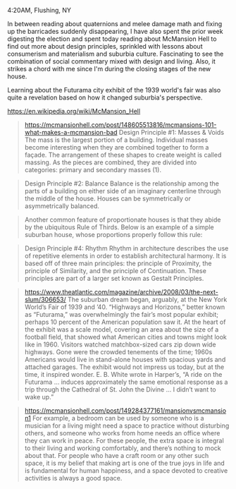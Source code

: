 4:20AM, Flushing, NY

In between reading about quaternions and melee damage math and fixing up the barricades suddenly disappearing, I have also spent the prior week digesting the election and spent today reading about McMansion Hell to find out more about design principles, sprinkled with lessons about consumerism and materialism and suburbia culture. Fascinating to see the combination of social commentary mixed with design and living. Also, it strikes a chord with me since I'm during the closing stages of the new house.

Learning about the Futurama city exhibit of the 1939 world's fair was also quite a revelation based on how it changed suburbia's perspective.

https://en.wikipedia.org/wiki/McMansion_Hell

>https://mcmansionhell.com/post/148605513816/mcmansions-101-what-makes-a-mcmansion-bad
Design Principle #1: Masses & Voids
The mass is the largest portion of a building. Individual masses become interesting when they are combined together to form a façade. The arrangement of these shapes to create weight is called massing. As the pieces are combined, they are divided into categories: primary and secondary masses (1). 

>Design Principle #2: Balance
Balance is the relationship among the parts of a building on either side of an imaginary centerline through the middle of the house. Houses can be symmetrically or asymmetrically balanced. 

>Another common feature of proportionate houses is that they abide by the ubiquitous Rule of Thirds. Below is an example of a simple suburban house, whose proportions properly follow this rule: 

>Design Principle #4: Rhythm
Rhythm in architecture describes the use of repetitive elements in order to establish architectural harmony. It is based off of three main principles: the principle of Proximity, the principle of Similarity, and the principle of Continuation. These principles are part of a larger set known as Gestalt Principles. 


>https://www.theatlantic.com/magazine/archive/2008/03/the-next-slum/306653/
The suburban dream began, arguably, at the New York World’s Fair of 1939 and ’40. “Highways and Horizons,” better known as “Futurama,” was overwhelmingly the fair’s most popular exhibit; perhaps 10 percent of the American population saw it. At the heart of the exhibit was a scale model, covering an area about the size of a football field, that showed what American cities and towns might look like in 1960. Visitors watched matchbox-sized cars zip down wide highways. Gone were the crowded tenements of the time; 1960s Americans would live in stand-alone houses with spacious yards and attached garages. The exhibit would not impress us today, but at the time, it inspired wonder. E. B. White wrote in Harper’s, “A ride on the Futurama … induces approximately the same emotional response as a trip through the Cathedral of St. John the Divine … I didn’t want to wake up.”

>https://mcmansionhell.com/post/149284377161/mansionvsmcmansion1
For example, a bedroom can be used by someone who is a musician for a living might need a space to practice without disturbing others, and someone who works from home needs an office where they can work in peace. For these people, the extra space is integral to their living and working comfortably, and there’s nothing to mock about that. For people who have a craft room or any other such space, it is my belief that making art is one of the true joys in life and is fundamental for human happiness, and a space devoted to creative activities is always a good space.

